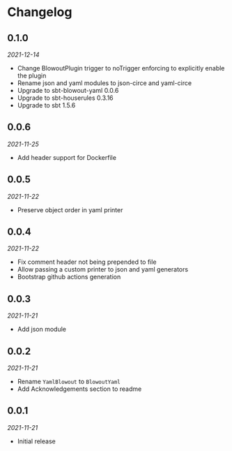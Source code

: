 # Changelog

## 0.1.0

_2021-12-14_

 * Change BlowoutPlugin trigger to noTrigger enforcing to explicitly enable the plugin
 * Rename json and yaml modules to json-circe and yaml-circe
 * Upgrade to sbt-blowout-yaml 0.0.6
 * Upgrade to sbt-houserules 0.3.16
 * Upgrade to sbt 1.5.6

## 0.0.6

_2021-11-25_

 * Add header support for Dockerfile

## 0.0.5

_2021-11-22_

 * Preserve object order in yaml printer

## 0.0.4

_2021-11-22_

 * Fix comment header not being prepended to file
 * Allow passing a custom printer to json and yaml generators
 * Bootstrap github actions generation

## 0.0.3

_2021-11-21_

 * Add json module

## 0.0.2

_2021-11-21_

 * Rename `YamlBlowout` to `BlowoutYaml`
 * Add Acknowledgements section to readme

## 0.0.1

_2021-11-21_

 * Initial release